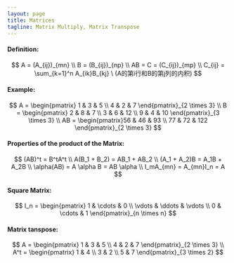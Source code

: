 ```yaml
---
layout: page
title: Matrices
tagline: Matrix Multiply, Matrix Transpose 
---
```



#### Definition:  
$$
  A = (A_{ij})_{mn} \\
  B = (B_{ij})_{np} \\
  AB = C = (C_{ij})_{mp} \\
  C_{ij} = \sum_{k=1}^n A_{ik}B_{kj} \  (A的第i行和B的第j列的内积)  
$$  

#### Example:   
$$
 A = \begin{pmatrix} 1 & 3 & 5 \\ 4 & 2 & 7 \end{pmatrix}_{2 \times 3} \\
 B = \begin{pmatrix} 2 & 8 & 7 \\ 3 & 6 & 12 \\ 9 & 4 & 10 \end{pmatrix}_{3 \times 3} \\
 AB = \begin{pmatrix}56 & 46 & 93 \\ 77 & 72 & 122 \end{pmatrix}_{2 \times 3}
$$

#### Properties of the product of the Matrix:  
$$
(AB)^t = B^tA^t \\
A(B_1 + B_2) = AB_1 + AB_2 \\
(A_1 + A_2)B = A_1B + A_2B \\
\alpha(AB) = A \alpha B = AB \alpha \\
I_mA_{mn} = A_{mn}I_n = A
$$

#### Square Matrix:  
$$
I_n = \begin{pmatrix} 1 & \cdots & 0 \\ \vdots & \ddots & \vdots \\ 0 &  \cdots & 1 \end{pmatrix}_{n \times n}
$$

#### Matrix tanspose:  
$$
A = \begin{pmatrix} 1 & 3 & 5 \\ 4 & 2 & 7 \end{pmatrix}_{2 \times 3} \\
A^t = \begin{pmatrix} 1 & 4 \\ 3 & 2 \\ 5 & 7 \end{pmatrix}_{3 \times 2}
$$
